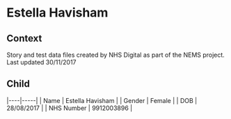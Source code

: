 # Estella Havisham
## Context
Story and test data files created by NHS Digital as part of the NEMS project. Last updated 30/11/2017
## Child

|----|-----|
| Name | Estella Havisham |
| Gender | Female |
| DOB | 28/08/2017 |
| NHS Number | 9912003896 |
